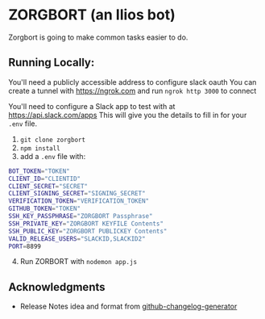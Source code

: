 # ZORGBORT (an Ilios bot)

Zorgbort is going to make common tasks easier to do.

## Running Locally:

You'll need a publicly accessible address to configure slack oauth
You can create a tunnel with https://ngrok.com 
and run  `ngrok http 3000` to connect

You'll need to configure a Slack app to test with at https://api.slack.com/apps
This will give you the details to fill in for your `.env` file.

1. `git clone zorgbort`
2. `npm install`
3. add a `.env` file with:
```bash
BOT_TOKEN="TOKEN"
CLIENT_ID="CLIENTID"
CLIENT_SECRET="SECRET"
CLIENT_SIGNING_SECRET="SIGNING_SECRET"
VERIFICATION_TOKEN="VERIFICATION_TOKEN"
GITHUB_TOKEN="TOKEN"
SSH_KEY_PASSPHRASE="ZORGBORT Passphrase"
SSH_PRIVATE_KEY="ZORGBORT KEYFILE Contents"
SSH_PUBLIC_KEY="ZORGBORT PUBLICKEY Contents"
VALID_RELEASE_USERS="SLACKID,SLACKID2"
PORT=8899
```
4. Run ZORBORT with `nodemon app.js`


## Acknowledgments

* Release Notes idea and format from [github-changelog-generator](https://github.com/skywinder/github-changelog-generator)
